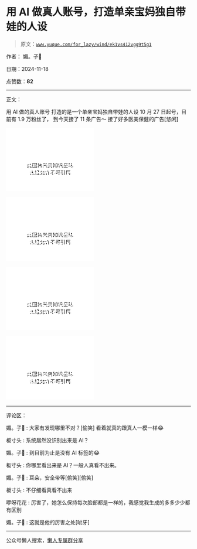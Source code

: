# 用 AI 做真人账号，打造单亲宝妈独自带娃的人设

> 原文：[`www.yuque.com/for_lazy/wind/ek1vs412vgg9t5g1`](https://www.yuque.com/for_lazy/wind/ek1vs412vgg9t5g1)

作者： 媚。子

日期：2024-11-18

点赞数：**82**

* * *

正文：

用 AI 做的真人账号 打造的是一个单亲宝妈独自带娃的人设 10 月 27 日起号，目前有 1.9 万粉丝了， 到今天接了 11 条广告～ 接了好多医美保健的广告[悠闲]

![](img/6be01995c2d59a28a0f63f667c1a812d.png "None")

![](img/d471fa8cce603274bd7230cad8f88201.png "None")

![](img/0617d14ef52910b434d8cc47b97d08ba.png "None")

![](img/192292f5c432cd481463ba1f4a52e098.png "None")

* * *

评论区：

媚。子 : 大家有发现哪里不对？[偷笑] 看着就真的跟真人一模一样😂

板寸头 : 系统居然没识别出来是 AI？

媚。子 : 到目前为止是没有 AI 标签的😂

板寸头 : 你哪里看出来是 AI？一般人真看不出来。

媚。子 : 耳朵，安全带等[偷笑][偷笑]

板寸头 : 不仔细看真看不出来

咿呀花花 : 厉害了，她怎么保持每次脸部都是一样的，我感觉我生成的多多少少都有区别

媚。子 : 这就是他的厉害之处[呲牙]

* * *

公众号懒人搜索，[懒人专属群分享](https://lazybook.fun/#/blog/group)